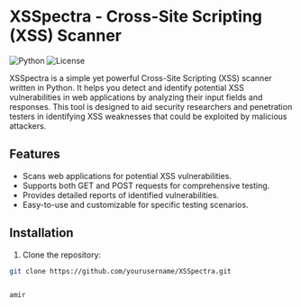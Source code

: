 # XSSpectra - Cross-Site Scripting (XSS) Scanner

![Python](https://img.shields.io/badge/python-3.x-blue.svg)
![License](https://img.shields.io/badge/license-MIT-green.svg)

XSSpectra is a simple yet powerful Cross-Site Scripting (XSS) scanner written in Python. It helps you detect and identify potential XSS vulnerabilities in web applications by analyzing their input fields and responses. This tool is designed to aid security researchers and penetration testers in identifying XSS weaknesses that could be exploited by malicious attackers.

## Features

- Scans web applications for potential XSS vulnerabilities.
- Supports both GET and POST requests for comprehensive testing.
- Provides detailed reports of identified vulnerabilities.
- Easy-to-use and customizable for specific testing scenarios.

## Installation

1. Clone the repository:

```bash
git clone https://github.com/yourusername/XSSpectra.git


amir